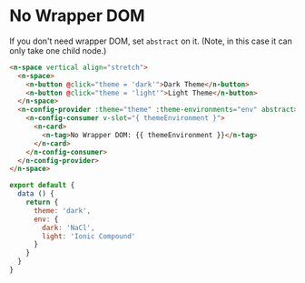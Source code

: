 # No Wrapper DOM
If you don't need wrapper DOM, set `abstract` on it. (Note, in this case it can only take one child node.)
```html
<n-space vertical align="stretch">
  <n-space>
    <n-button @click="theme = 'dark'">Dark Theme</n-button>
    <n-button @click="theme = 'light'">Light Theme</n-button>
  </n-space>
  <n-config-provider :theme="theme" :theme-environments="env" abstract>
    <n-config-consumer v-slot="{ themeEnvironment }">
      <n-card>
        <n-tag>No Wrapper DOM: {{ themeEnvironment }}</n-tag>
      </n-card>
    </n-config-consumer>
  </n-config-provider>
</n-space>
```
```js
export default {
  data () {
    return {
      theme: 'dark',
      env: {
        dark: 'NaCl',
        light: 'Ionic Compound'
      }
    }
  }
}
```